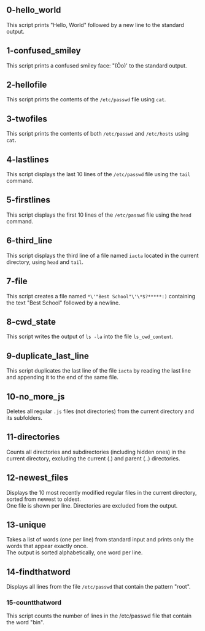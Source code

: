 ## 0-hello_world
This script prints "Hello, World" followed by a new line to the standard output.
## 1-confused_smiley
This script prints a confused smiley face: "(Ôo)' to the standard output.
## 2-hellofile
This script prints the contents of the `/etc/passwd` file using `cat`.
## 3-twofiles
This script prints the contents of both `/etc/passwd` and `/etc/hosts` using `cat`.
## 4-lastlines
This script displays the last 10 lines of the `/etc/passwd` file using the `tail` command.
## 5-firstlines
This script displays the first 10 lines of the `/etc/passwd` file using the `head` command.
## 6-third_line
This script displays the third line of a file named `iacta` located in the current directory, using `head` and `tail`.
## 7-file
This script creates a file named `*\'"Best School"\'\*$?*****:)` containing the text "Best School" followed by a newline.
## 8-cwd_state
This script writes the output of `ls -la` into the file `ls_cwd_content`.
## 9-duplicate_last_line
This script duplicates the last line of the file `iacta` by reading the last line and appending it to the end of the same file.
## 10-no_more_js
Deletes all regular `.js` files (not directories) from the current directory and its subfolders.
## 11-directories
Counts all directories and subdirectories (including hidden ones) in the current directory, excluding the current (.) and parent (..) directories.
## 12-newest_files  
Displays the 10 most recently modified regular files in the current directory, sorted from newest to oldest.  
One file is shown per line. Directories are excluded from the output.
## 13-unique  
Takes a list of words (one per line) from standard input and prints only the words that appear exactly once.  
The output is sorted alphabetically, one word per line.
## 14-findthatword  
Displays all lines from the file `/etc/passwd` that contain the pattern "root".
### 15-countthatword
This script counts the number of lines in the /etc/passwd file that contain the word "bin".
